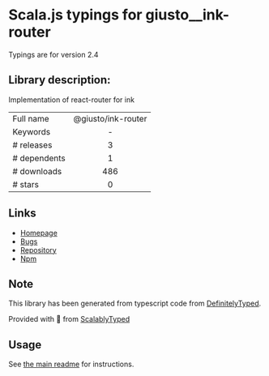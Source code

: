 
# Scala.js typings for giusto__ink-router

Typings are for version 2.4

## Library description:
Implementation of react-router for ink

|                    |                 |
| ------------------ | :-------------: |
| Full name          | @giusto/ink-router |
| Keywords           | - |
| # releases         | 3 |
| # dependents       | 1 |
| # downloads        | 486 |
| # stars            | 0 |

## Links
- [Homepage](https://github.com/jimmed/ink-router)
- [Bugs](https://github.com/jimmed/ink-router/issues)
- [Repository](https://github.com/lujiajing1126/ink-router)
- [Npm](https://www.npmjs.com/package/%40giusto%2Fink-router)
    


## Note
This library has been generated from typescript code from [DefinitelyTyped](https://definitelytyped.org).

Provided with :purple_heart: from [ScalablyTyped](https://github.com/oyvindberg/ScalablyTyped)

## Usage
See [the main readme](../../readme.md) for instructions.


